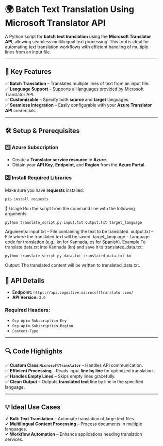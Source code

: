 # 🌍 Batch Text Translation Using Microsoft Translator API

A Python script for **batch text translation** using the **Microsoft Translator API**, allowing seamless multilingual text processing. This tool is ideal for automating text translation workflows with efficient handling of multiple lines from an input file.

---

## 🚀 Key Features

✅ **Batch Translation** – Translates multiple lines of text from an input file.  
✅ **Language Support** – Supports all languages provided by Microsoft Translator API.  
✅ **Customizable** – Specify both **source** and **target** languages.  
✅ **Seamless Integration** – Easily configurable with your **Azure Translator API** credentials.  

---

## 🛠 Setup & Prerequisites

### 1️⃣ **Azure Subscription**
- Create a **Translator service resource** in **Azure**.
- Obtain your **API Key**, **Endpoint**, and **Region** from the **Azure Portal**.

### 2️⃣ **Install Required Libraries**
Make sure you have **requests** installed:
```bash
pip install requests
```
📌 Usage
Run the script from the command line with the following arguments:

```bash
python translate_script.py input.txt output.txt target_language
```
Arguments:
input.txt – File containing the text to be translated.
output.txt – File where the translated text will be saved.
target_language – Language code for translation (e.g., kn for Kannada, es for Spanish).
Example
To translate data.txt into Kannada (kn) and save it to translated_data.txt:

```bash
python translate_script.py data.txt translated_data.txt kn
```
Output: The translated content will be written to translated_data.txt.

## 📜 API Details

- **Endpoint:** `https://api.cognitive.microsofttranslator.com/`  
- **API Version:** `3.0`  

### **Required Headers:**
- `Ocp-Apim-Subscription-Key`  
- `Ocp-Apim-Subscription-Region`  
- `Content-Type`  

---

## 🔍 Code Highlights

✅ **Custom Class `MicrosoftTranslator`** – Handles API communication.  
✅ **Efficient Processing** – Reads input **line by line** for optimized translation.  
✅ **Handles Empty Lines** – Skips empty lines gracefully.  
✅ **Clean Output** – Outputs **translated text** line by line in the specified language.  

---

## 💡 Ideal Use Cases

✔ **Bulk Text Translation** – Automate translation of large text files.  
✔ **Multilingual Content Processing** – Process documents in multiple languages.  
✔ **Workflow Automation** – Enhance applications needing translation services.  



